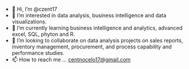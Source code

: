 - 👋 Hi, I’m @czent17
- 👀 I’m interested in data analysis, business intelligence and data visualizations.
- 🌱 I’m currently learning business intelligence and analytics, advanced excel, SQL, phyton and R.
- 💞️ I’m looking to collaborate on data analysis projects on sales reports, inventory management, procurement, and process capability and performance studies.
- 📫 How to reach me ... centnocelo17@gmail.com

<!---
czent17/czent17 is a ✨ special ✨ repository because its `README.md` (this file) appears on your GitHub profile.
You can click the Preview link to take a look at your changes.
--->
